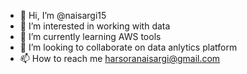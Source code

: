 - 👋 Hi, I’m @naisargi15
- 👀 I’m interested in working with data
- 🌱 I’m currently learning AWS tools
- 💞️ I’m looking to collaborate on data anlytics platform
- 📫 How to reach me harsoranaisargi@gmail.com

<!---
naisargi15/naisargi15 is a ✨ special ✨ repository because its `README.md` (this file) appears on your GitHub profile.
You can click the Preview link to take a look at your changes.
--->
